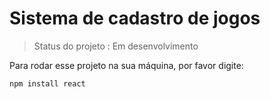  # Sistema de cadastro de jogos

> Status do projeto : Em desenvolvimento 

Para rodar esse projeto na sua máquina, por favor digite:

```
npm install react
```
